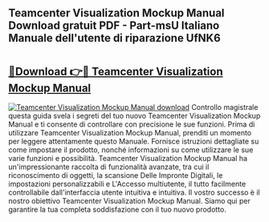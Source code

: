 ## Teamcenter Visualization Mockup Manual Download gratuit PDF - Part-msU Italiano Manuale dell'utente di riparazione UfNK6

# <h2><a href="http://dfbbj8p.blite.top/?on=Teamcenter+Visualization+Mockup+Manual">🔗Download 👉🔴 Teamcenter Visualization Mockup Manual</a></h2>

[![Teamcenter Visualization Mockup Manual download](https://i.imgur.com/lujVjoI.png)](http://dfbbj8p.blite.top/?on=Teamcenter+Visualization+Mockup+Manual)
Controllo magistrale questa guida svela i segreti del tuo nuovo Teamcenter Visualization Mockup Manual e ti consente di controllare con precisione le sue funzioni. Prima di utilizzare Teamcenter Visualization Mockup Manual, prenditi un momento per leggere attentamente questo Manuale. Fornisce istruzioni dettagliate su come impostare il prodotto, nonché informazioni su come utilizzare le sue varie funzioni e possibilità. Teamcenter Visualization Mockup Manual ha un'impressionante raccolta di funzionalità avanzate, tra cui il riconoscimento di oggetti, la scansione Delle Impronte Digitali, le impostazioni personalizzabili e L'Accesso multiutente, il tutto facilmente controllabile dall'interfaccia utente intuitiva e intuitiva. Il vostro successo è il nostro obiettivo Teamcenter Visualization Mockup Manual. Siamo qui per garantire la tua completa soddisfazione con il tuo nuovo prodotto.
